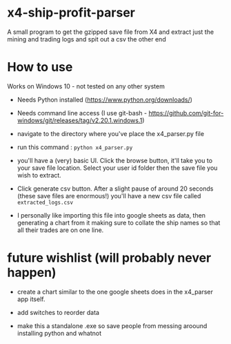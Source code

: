 # x4-ship-profit-parser
A small program to get the gzipped save file from X4 and extract just the mining and trading logs and spit out a csv the other end


# How to use


Works on Windows 10 - not tested on any other system

* Needs Python installed (https://www.python.org/downloads/)

* Needs command line access (I use git-bash - https://github.com/git-for-windows/git/releases/tag/v2.20.1.windows.1)

* navigate to the directory where you've place the x4_parser.py file

* run this command : `python x4_parser.py`

* you'll have a (very) basic UI. Click the browse button, it'll take you to your save file location. Select your user id folder then the save file you wish to extract.

* Click generate csv button. After a slight pause of around 20 seconds (these save files are enormous!) you'll have a new csv file called `extracted_logs.csv`

* I personally like importing this file into google sheets as data, then generating a chart from it making sure to collate the ship names so that all their trades are on one line.


# future wishlist (will probably never happen)

* create a chart similar to the one google sheets does in the x4_parser app itself.

* add switches to reorder data

* make this a standalone .exe so save people from messing aroound installing python and whatnot
